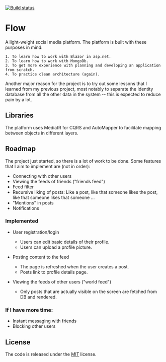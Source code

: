 
[![Build status](https://dev.azure.com/blombergniclas/Flow/_apis/build/status/Flow-CI)](https://dev.azure.com/blombergniclas/Flow/_build/latest?definitionId=1)

# Flow

A light-weight social media platform. The platform is built with these purposes in mind:

    1. To learn how to work with Blazor in asp.net.
    2. To learn how to work with MongoDb.
    3. To get more experience with planning and developing an application from scratch.
    4. To practice clean architecture (again).

Another major reason for the project is to try out some lessons that I learned from my previous project, most notably to separate the Identity database from all the other data in the system -- this is expected to reduce pain by a lot.


## Libraries

The platform uses MediatR for CQRS and AutoMapper to facilitate mapping between objects in different layers.

  
## Roadmap

The project just started, so there is a lot of work to be done. Some features that I aim to implement are (not in order):

- Connecting with other users
- Viewing the feeds of friends ("friends feed")
- Feed filter
- Recursive liking of posts: Like a post, like that someone likes the post, like that someone likes that someone ...
- "Mentions" in posts
- Notifications

### Implemented

- User registration/login
    + Users can edit basic details of their profile.
    + Users can upload a profile picture.

- Posting content to the feed
    + The page is refreshed when the user creates a post.
    + Posts link to profile details page.

- Viewing the feeds of other users ("world feed")
    + Only posts that are actually visible on the screen are fetched from DB and rendered.

### If I have more time:

- Instant messaging with friends
- Blocking other users



## License

The code is released under the [MIT](https://choosealicense.com/licenses/mit/) license.
